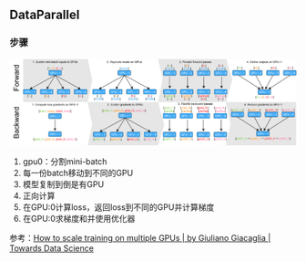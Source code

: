## DataParallel

### 步骤

![image-20220115190028478](../imags/image-20220115190028478.png)

1. gpu0：分割mini-batch
2. 每一份batch移动到不同的GPU
3. 模型复制到倒是有GPU
4. 正向计算
5. 在GPU:0计算loss，返回loss到不同的GPU并计算梯度
6. 在GPU:0求梯度和并使用优化器



参考：[How to scale training on multiple GPUs | by Giuliano Giacaglia | Towards Data Science](https://towardsdatascience.com/how-to-scale-training-on-multiple-gpus-dae1041f49d2)